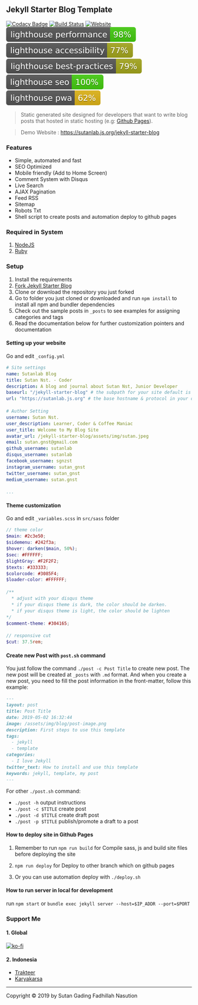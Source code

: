 ## Jekyll Starter Blog Template

[![Codacy Badge](https://api.codacy.com/project/badge/Grade/4824ab2a7d1a468cad80c74a67ffe921)](https://app.codacy.com/app/sutanlab/jekyll-starter-blog?utm_source=github.com&utm_medium=referral&utm_content=sutanlab/jekyll-starter-blog&utm_campaign=Badge_Grade_Dashboard)
[![Build Status](https://travis-ci.org/sutanlab/jekyll-starter-blog.svg?branch=master)](https://travis-ci.org/sutanlab/jekyll-starter-blog) [![Website](https://img.shields.io/website/https/sutanlab.js.org/jekyll-starter-blog.svg)](https://sutanlab.js.org/jekyll-starter-blog) [![Performance](assets/svgs/scores/lighthouse_performance.svg)](https://sutanlab.js.org/jekyll-starter-blog) [![Accessibility](assets/svgs/scores/lighthouse_accessibility.svg)](https://sutanlab.js.org/jekyll-starter-blog) [![Best Practice](assets/svgs/scores/lighthouse_best-practices.svg)](https://sutanlab.js.org/jekyll-starter-blog) [![SEO](assets/svgs/scores/lighthouse_seo.svg)](https://sutanlab.js.org/jekyll-starter-blog) [![PWA](assets/svgs/scores/lighthouse_pwa.svg)](https://sutanlab.js.org/jekyll-starter-blog)

> Static generated site designed for developers that want to write blog posts that hosted in static hosting (e.g: [Github Pages](https://pages.github.com/)).

> Demo Website : https://sutanlab.js.org/jekyll-starter-blog

### Features
- Simple, automated and fast
- SEO Optimized
- Mobile friendly (Add to Home Screen)
- Comment System with Disqus
- Live Search
- AJAX Pagination
- Feed RSS
- Sitemap
- Robots Txt
- Shell script to create posts and automation deploy to github pages

### Required in System
1. [NodeJS](https://nodejs.org/en/download/) 
2. [Ruby](https://www.ruby-lang.org/en/downloads/) 

### Setup
1. Install the requirements
2. [Fork Jekyll Starter Blog](https://github.com/sutanlab/jekyll-starter-blog/fork)
3. Clone or download the repository you just forked
4. Go to folder you just cloned or downloaded and run `npm install` to install all npm and bundler dependencies
5. Check out the sample posts in `_posts` to see examples for assigning categories and tags
6. Read the documentation below for further customization pointers and documentation

#### Setting up your website
Go and edit `_config.yml`
```yml
# Site settings
name: Sutanlab Blog
title: Sutan Nst. - Coder
description: A blog and journal about Sutan Nst, Junior Developer
baseurl: "/jekyll-starter-blog" # the subpath for your site default is ""
url: "https://sutanlab.js.org" # the base hostname & protocol in your domain (e.g: https://sutanlab.github.io)

# Author Setting
username: Sutan Nst.
user_description: Learner, Coder & Coffee Maniac
user_title: Welcome to My Blog Site
avatar_url: /jekyll-starter-blog/assets/img/sutan.jpeg
email: sutan.gnst@gmail.com
github_username: sutanlab
disqus_username: sutanlab
facebook_username: sgnzst
instagram_username: sutan_gnst
twitter_username: sutan_gnst
medium_username: sutan.gnst

...
```

#### Theme customization
Go and edit `_variables.scss` in `src/sass` folder
```scss
// theme color
$main: #2c3e50;
$sidemenu: #242f3a;
$hover: darken($main, 50%);
$sec: #FFFFFF;
$lightGray: #F2F2F2;
$texts: #333333;
$colorcode: #3085F4;
$loader-color: #FFFFFF;

/**
  * adjust with your disqus theme
  * if your disqus theme is dark, the color should be darken. 
  * if your disqus theme is light, the color should be lighten
*/
$comment-theme: #304165; 

// responsive cut
$cut: 37.5rem;
```

#### Create new Post with `post.sh` command
You just follow the command `./post -c Post Title` to create new post.  The new post will be created at `_posts` with `.md` format. And when you create a new post, you need to fill the post information in the front-matter, follow this example:

```md
---
layout: post
title: Post Title
date: 2019-05-02 16:32:44
image: /assets/img/blog/post-image.png
description: First steps to use this template
tags:
  - jekyll 
  - template
categories:
  - I love Jekyll
twitter_text: How to install and use this template
keywords: jekyll, template, my post
---
```

For other `./post.sh` command:
- `./post -h` output instructions
- `./post -c $TITLE` create post
- `./post -d $TITLE` create draft post
- `./post -p $TITLE` publish/promote a draft to a post


#### How to deploy site in Github Pages
1. Remember to run `npm run build` for Compile sass, js and build site files before deploying the site

2. `npm run deploy` for Deploy to other branch which on github pages

3. Or you can use automation deploy with `./deploy.sh`

#### How to run server in local for development
run `npm start` or `bundle exec jekyll server --host=$IP_ADDR --port=$PORT`

### Support Me
#### 1. Global
[![ko-fi](https://www.ko-fi.com/img/githubbutton_sm.svg)](https://ko-fi.com/B0B71P7PB)
#### 2. Indonesia
- [Trakteer](https://trakteer.id/sutanlab)
- [Karyakarsa](https://karyakarsa.com/sutanlab)

---

Copyright © 2019 by Sutan Gading Fadhillah Nasution
